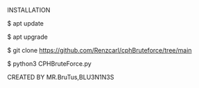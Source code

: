  INSTALLATION

 $ apt update

 $ apt upgrade

 $ git clone https://github.com/Renzcarl/cphBruteforce/tree/main

 $ python3 CPHBruteForce.py

CREATED BY MR.BruTus,BLU3N1N3S
